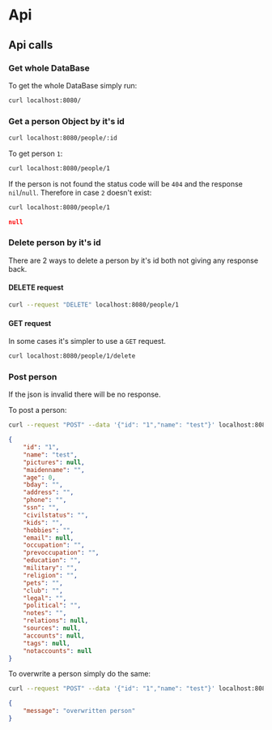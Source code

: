 # Api
## Api calls
### Get whole DataBase
To get the whole DataBase simply run:
```sh
curl localhost:8080/
```
### Get a person Object by it's id
```sh
curl localhost:8080/people/:id
```
To get person `1`:
```sh
curl localhost:8080/people/1
```
If the person is not found the status code will be `404` and the response `nil`/`null`.
Therefore in case `2` doesn't exist:
```sh
curl localhost:8080/people/1
```
```json
null
```
### Delete person by it's id
There are 2 ways to delete a person by it's id both not giving any response back.
#### DELETE request
```sh
curl --request "DELETE" localhost:8080/people/1
``` 
#### GET request
In some cases it's simpler to use a `GET` request.
```sh
curl localhost:8080/people/1/delete
```
### Post person
If the json is invalid there will be no response.

To post a person:
```sh
curl --request "POST" --data '{"id": "1","name": "test"}' localhost:8080/person
```
```json
{
    "id": "1",
    "name": "test",
    "pictures": null,
    "maidenname": "",
    "age": 0,
    "bday": "",
    "address": "",
    "phone": "",
    "ssn": "",
    "civilstatus": "",
    "kids": "",
    "hobbies": "",
    "email": null,
    "occupation": "",
    "prevoccupation": "",
    "education": "",
    "military": "",
    "religion": "",
    "pets": "",
    "club": "",
    "legal": "",
    "political": "",
    "notes": "",
    "relations": null,
    "sources": null,
    "accounts": null,
    "tags": null,
    "notaccounts": null
}
```
To overwrite a person simply do the same:
```sh
curl --request "POST" --data '{"id": "1","name": "test"}' localhost:8080/person
```
```json
{
    "message": "overwritten person"
}
```
```
